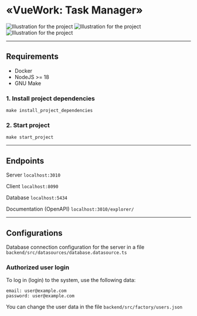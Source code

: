 # «VueWork: Task Manager»

![Illustration for the project](./presentation/main.png)
![Illustration for the project](./presentation/task-view.png)
![Illustration for the project](./presentation/task-edit.png)

___

## Requirements
- Docker
- NodeJS >= 18
- GNU Make

### 1. Install project dependencies

`make install_project_dependencies`

### 2. Start project

`make start_project`

___

## Endpoints

Server `localhost:3010`

Client `localhost:8090`

Database `localhost:5434`

Documentation (OpenAPI)  `localhost:3010/explorer/`

___

## Configurations

Database connection configuration for the server in a file `backend/src/datasources/database.datasource.ts`

### Authorized user login

To log in (login) to the system, use the following data:

```
email: user@example.com
password: user@example.com
```

You can change the user data in the file `backend/src/factory/users.json`
